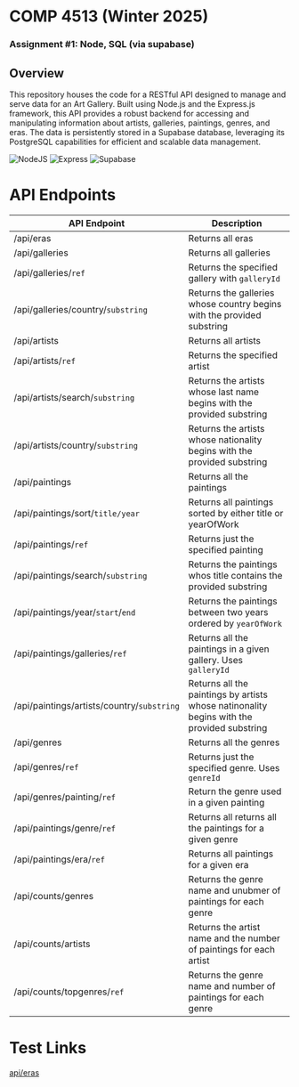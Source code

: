 # COMP 4513 (Winter 2025)
### Assignment #1: Node, SQL (via supabase)

## Overview
This repository houses the code for a RESTful API designed to manage and serve data for an Art Gallery.  Built using Node.js and the Express.js framework, this API provides a robust backend for accessing and manipulating information about artists, galleries, paintings, genres, and eras.  The data is persistently stored in a Supabase database, leveraging its PostgreSQL capabilities for efficient and scalable data management.

![NodeJS](https://badgen.net/static/NodeJS/22.11.0/green) ![Express](https://badgen.net/static/Express/4.21.2/blue) ![Supabase](https://badgen.net/static/Supabase/2.48.1/red) 

# API Endpoints

| API Endpoint  | Description |
| ------------- | ------------- |
| /api/eras  | Returns all eras  |
| /api/galleries  | Returns all galleries  |
| /api/galleries/```ref``` | Returns the specified gallery with  ``` galleryId ``` |
| /api/galleries/country/```substring```  | Returns the galleries whose country begins with the provided substring  |
| /api/artists  | Returns all artists |
| /api/artists/```ref```  | Returns the specified artist  |
| /api/artists/search/```substring```| Returns the artists whose last name begins with the provided substring  |
| /api/artists/country/```substring```  | Returns the artists whose nationality begins with the provided substring  |
| /api/paintings  | Returns all the paintings |
| /api/paintings/sort/```title/year```  | Returns all paintings sorted by either title or yearOfWork  |
| /api/paintings/```ref``` | Returns just the specified painting |
| /api/paintings/search/```substring```  | Returns the paintings whos title contains the provided substring  |
| /api/paintings/year/```start```/```end``` | Returns the paintings between two years ordered by ```yearOfWork```  |
| /api/paintings/galleries/```ref```  | Returns all the paintings in a given gallery. Uses ```galleryId```  |
| /api/paintings/artists/country/```substring```  | Returns all the paintings by artists whose natinonality begins with the provided substring |
| /api/genres  | Returns all the genres  |
| /api/genres/```ref```  | Returns just the specified genre. Uses ```genreId```  |
| /api/genres/painting/```ref```  | Return the genre used in a given painting  |
| /api/paintings/genre/```ref```  | Returns all returns all the paintings for a given genre |
| /api/paintings/era/```ref```  | Returns all paintings for a given era  |
| /api/counts/genres  | Returns the genre name and unubmer of paintings for each genre  |
| /api/counts/artists  | Returns the artist name and the number of paintings for each artist  |
| /api/counts/topgenres/```ref```  | Returns the genre name and number of paintings for each genre  |

# Test Links
[api/eras](https://perfect-lunar-circle.glitch.me/api/eras)
